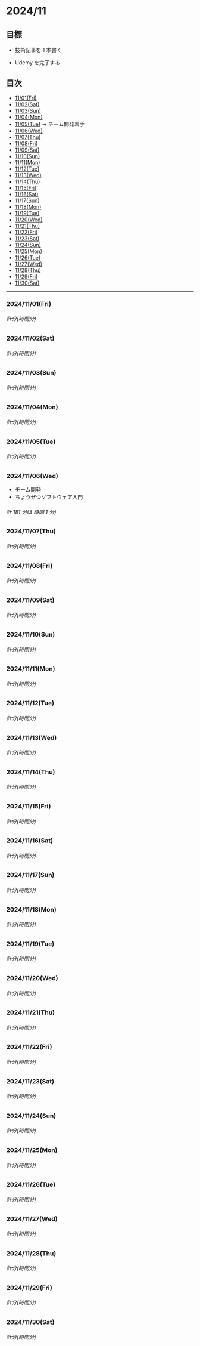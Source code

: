 # 2024/11

## 目標

- 技術記事を 1 本書く

* Udemy を完了する

## 目次

- [11/01(Fri)](#20241101fri)
- [11/02(Sat)](#20241102sat)
- [11/03(Sun)](#20241103sun)
- [11/04(Mon)](#20241104mon)
- [11/05(Tue)](#20241105tue) -> チーム開発着手
- [11/06(Wed)](#20241106wed)
- [11/07(Thu)](#20241107thu)
- [11/08(Fri)](#20241108fri)
- [11/09(Sat)](#20241109sat)
- [11/10(Sun)](#20241110sun)
- [11/11(Mon)](#20241111mon)
- [11/12(Tue)](#20241112tue)
- [11/13(Wed)](#20241113wed)
- [11/14(Thu)](#20241114thu)
- [11/15(Fri)](#20241115fri)
- [11/16(Sat)](#20241116sat)
- [11/17(Sun)](#20241117sun)
- [11/18(Mon)](#20241118mon)
- [11/19(Tue)](#20241119tue)
- [11/20(Wed)](#20241120wed)
- [11/21(Thu)](#20241121thu)
- [11/22(Fri)](#20241122fri)
- [11/23(Sat)](#20241123sat)
- [11/24(Sun)](#20241124sun)
- [11/25(Mon)](#20241125mon)
- [11/26(Tue)](#20241126tue)
- [11/27(Wed)](#20241127wed)
- [11/28(Thu)](#20241128thu)
- [11/29(Fri)](#20241129fri)
- [11/30(Sat)](#20241130sat)

---

### 2024/11/01(Fri)

###### 計分(時間分)

### 2024/11/02(Sat)

###### 計分(時間分)

### 2024/11/03(Sun)

###### 計分(時間分)

### 2024/11/04(Mon)

###### 計分(時間分)

### 2024/11/05(Tue)

###### 計分(時間分)

### 2024/11/06(Wed)

- チーム開発
- ちょうぜつソフトウェア入門

###### 計 181 分(3 時間 1 分)

### 2024/11/07(Thu)

###### 計分(時間分)

### 2024/11/08(Fri)

###### 計分(時間分)

### 2024/11/09(Sat)

###### 計分(時間分)

### 2024/11/10(Sun)

###### 計分(時間分)

### 2024/11/11(Mon)

###### 計分(時間分)

### 2024/11/12(Tue)

###### 計分(時間分)

### 2024/11/13(Wed)

###### 計分(時間分)

### 2024/11/14(Thu)

###### 計分(時間分)

### 2024/11/15(Fri)

###### 計分(時間分)

### 2024/11/16(Sat)

###### 計分(時間分)

### 2024/11/17(Sun)

###### 計分(時間分)

### 2024/11/18(Mon)

###### 計分(時間分)

### 2024/11/19(Tue)

###### 計分(時間分)

### 2024/11/20(Wed)

###### 計分(時間分)

### 2024/11/21(Thu)

###### 計分(時間分)

### 2024/11/22(Fri)

###### 計分(時間分)

### 2024/11/23(Sat)

###### 計分(時間分)

### 2024/11/24(Sun)

###### 計分(時間分)

### 2024/11/25(Mon)

###### 計分(時間分)

### 2024/11/26(Tue)

###### 計分(時間分)

### 2024/11/27(Wed)

###### 計分(時間分)

### 2024/11/28(Thu)

###### 計分(時間分)

### 2024/11/29(Fri)

###### 計分(時間分)

### 2024/11/30(Sat)

###### 計分(時間分)
